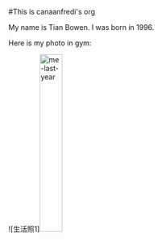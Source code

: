#This is canaanfredi's org

My name is Tian Bowen.
I was born in 1996.

Here is my photo in gym:

![生活照1]<img src="https://user-images.githubusercontent.com/97597284/157415718-201a1b2f-0ab9-440d-b0d2-b5847a3f65c6.jpg" alt="me-last-year" width="30%" />
